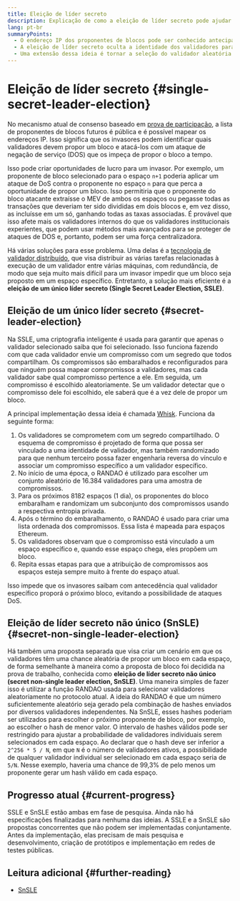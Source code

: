 ```yaml
---
title: Eleição de líder secreto
description: Explicação de como a eleição de líder secreto pode ajudar a proteger os validadores contra ataques
lang: pt-br
summaryPoints:
  - O endereço IP dos proponentes de blocos pode ser conhecido antecipadamente, o que os torna vulneráveis a ataques
  - A eleição de líder secreto oculta a identidade dos validadores para que eles não possam ser conhecidos antecipadamente
  - Uma extensão dessa ideia é tornar a seleção do validador aleatória em cada espaço.
---
```


# Eleição de líder secreto {#single-secret-leader-election}

No mecanismo atual de consenso baseado em [prova de participação](/developers/docs/consensus-mechanisms/pos), a lista de proponentes de blocos futuros é pública e é possível mapear os endereços IP. Isso significa que os invasores podem identificar quais validadores devem propor um bloco e atacá-los com um ataque de negação de serviço (DOS) que os impeça de propor o bloco a tempo.

Isso pode criar oportunidades de lucro para um invasor. Por exemplo, um proponente de bloco selecionado para o espaço `n+1` poderia aplicar um ataque de DoS contra o proponente no espaço `n` para que perca a oportunidade de propor um bloco. Isso permitiria que o proponente do bloco atacante extraísse o MEV de ambos os espaços ou pegasse todas as transações que deveriam ter sido divididas em dois blocos e, em vez disso, as incluísse em um só, ganhando todas as taxas associadas. É provável que isso afete mais os validadores internos do que os validadores institucionais experientes, que podem usar métodos mais avançados para se proteger de ataques de DOS e, portanto, podem ser uma força centralizadora.

Há várias soluções para esse problema. Uma delas é a [tecnologia de validador distribuído](https://github.com/ethereum/distributed-validator-specs), que visa distribuir as várias tarefas relacionadas à execução de um validador entre várias máquinas, com redundância, de modo que seja muito mais difícil para um invasor impedir que um bloco seja proposto em um espaço específico. Entretanto, a solução mais eficiente é a **eleição de um único líder secreto (Single Secret Leader Election, SSLE)**.

## Eleição de um único líder secreto {#secret-leader-election}

Na SSLE, uma criptografia inteligente é usada para garantir que apenas o validador selecionado saiba que foi selecionado. Isso funciona fazendo com que cada validador envie um compromisso com um segredo que todos compartilham. Os compromissos são embaralhados e reconfigurados para que ninguém possa mapear compromissos a validadores, mas cada validador sabe qual compromisso pertence a ele. Em seguida, um compromisso é escolhido aleatoriamente. Se um validador detectar que o compromisso dele foi escolhido, ele saberá que é a vez dele de propor um bloco.

A principal implementação dessa ideia é chamada [Whisk](https://ethresear.ch/t/whisk-a-practical-shuffle-based-ssle-protocol-for-ethereum/11763). Funciona da seguinte forma:

1. Os validadores se comprometem com um segredo compartilhado. O esquema de compromisso é projetado de forma que possa ser vinculado a uma identidade de validador, mas também randomizado para que nenhum terceiro possa fazer engenharia reversa do vínculo e associar um compromisso específico a um validador específico.
2. No início de uma época, o RANDAO é utilizado para escolher um conjunto aleatório de 16.384 validadores para uma amostra de compromissos.
3. Para os próximos 8182 espaços (1 dia), os proponentes do bloco embaralham e randomizam um subconjunto dos compromissos usando a respectiva entropia privada.
4. Após o término do embaralhamento, o RANDAO é usado para criar uma lista ordenada dos compromissos. Essa lista é mapeada para espaços Ethereum.
5. Os validadores observam que o compromisso está vinculado a um espaço específico e, quando esse espaço chega, eles propõem um bloco.
6. Repita essas etapas para que a atribuição de compromissos aos espaços esteja sempre muito à frente do espaço atual.

Isso impede que os invasores saibam com antecedência qual validador específico proporá o próximo bloco, evitando a possibilidade de ataques DoS.

## Eleição de líder secreto não único (SnSLE) {#secret-non-single-leader-election}

Há também uma proposta separada que visa criar um cenário em que os validadores têm uma chance aleatória de propor um bloco em cada espaço, de forma semelhante à maneira como a proposta de bloco foi decidida na prova de trabalho, conhecida como **eleição de líder secreto não único (secret non-single leader election, SnSLE)**. Uma maneira simples de fazer isso é utilizar a função RANDAO usada para selecionar validadores aleatoriamente no protocolo atual. A ideia do RANDAO é que um número suficientemente aleatório seja gerado pela combinação de hashes enviados por diversos validadores independentes. Na SnSLE, esses hashes poderiam ser utilizados para escolher o próximo proponente de bloco, por exemplo, ao escolher o hash de menor valor. O intervalo de hashes válidos pode ser restringido para ajustar a probabilidade de validadores individuais serem selecionados em cada espaço. Ao declarar que o hash deve ser inferior a `2^256 * 5 / N`, em que `N` é o número de validadores ativos, a possibilidade de qualquer validador individual ser selecionado em cada espaço seria de `5/N`. Nesse exemplo, haveria uma chance de 99,3% de pelo menos um proponente gerar um hash válido em cada espaço.

## Progresso atual {#current-progress}

SSLE e SnSLE estão ambas em fase de pesquisa. Ainda não há especificações finalizadas para nenhuma das ideias. A SSLE e a SnSLE são propostas concorrentes que não podem ser implementadas conjuntamente. Antes da implementação, elas precisam de mais pesquisa e desenvolvimento, criação de protótipos e implementação em redes de testes públicas.

## Leitura adicional {#further-reading}

- [SnSLE](https://ethresear.ch/t/secret-non-single-leader-election/11789)
